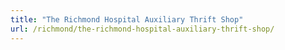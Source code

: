 ```yaml
---
title: "The Richmond Hospital Auxiliary Thrift Shop"
url: /richmond/the-richmond-hospital-auxiliary-thrift-shop/
---
```

